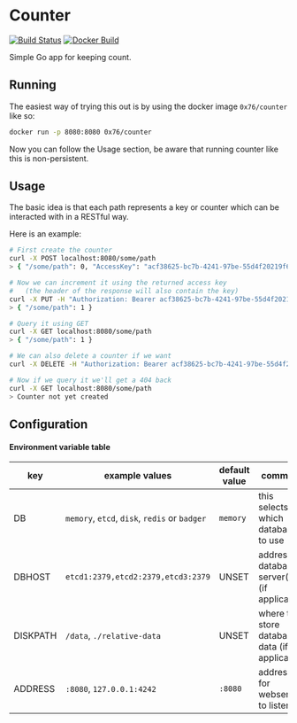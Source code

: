 Counter 
===

[![Build Status](https://img.shields.io/drone/build/0x76/counter?server=https%3A%2F%2Fdrone.xirion.net&style=for-the-badge)](https://drone.xirion.net/0x76/counter)
[![Docker Build](https://img.shields.io/docker/cloud/build/0x76/counter?style=for-the-badge)](https://hub.docker.com/r/0x76/counter)

Simple Go app for keeping count.

## Running
The easiest way of trying this out is by using the docker image `0x76/counter` like so:
```sh
docker run -p 8080:8080 0x76/counter
```
Now you can follow the Usage section, be aware that running counter like this is non-persistent.

## Usage
The basic idea is that each path represents a key or counter which can be interacted with in a RESTful way.

Here is an example:

```sh
# First create the counter
curl -X POST localhost:8080/some/path
> { "/some/path": 0, "AccessKey": "acf38625-bc7b-4241-97be-55d4f20219f6" }

# Now we can increment it using the returned access key 
#   (the header of the response will also contain the key)
curl -X PUT -H "Authorization: Bearer acf38625-bc7b-4241-97be-55d4f20219f6" localhost:8080/some/path
> { "/some/path": 1 }

# Query it using GET
curl -X GET localhost:8080/some/path
> { "/some/path": 1 }

# We can also delete a counter if we want
curl -X DELETE -H "Authorization: Bearer acf38625-bc7b-4241-97be-55d4f20219f6" localhost:8080/some/path

# Now if we query it we'll get a 404 back
curl -X GET localhost:8080/some/path
> Counter not yet created
```

## Configuration

#### Environment variable table
key | example values | default value | comment
--- | ----- | --- | --- 
DB  | `memory`, `etcd`, `disk`, `redis` or `badger` | `memory` | this selects which database to use
DBHOST | `etcd1:2379,etcd2:2379,etcd3:2379` | UNSET | address of database server(s) (if applicable)
DISKPATH | `/data`, `./relative-data` | UNSET | where to store database data (if applicable)
ADDRESS | `:8080`, `127.0.0.1:4242` | `:8080` | address for webserver to listen on

